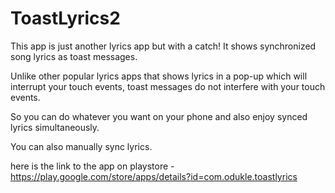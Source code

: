 # ToastLyrics2

This app is just another lyrics app but with a catch! 
It shows synchronized song lyrics as toast messages.

Unlike other popular lyrics apps that shows lyrics in a pop-up which will interrupt your touch events, toast messages do not interfere with your touch events.

So you can do whatever you want on your phone and also enjoy synced lyrics simultaneously.

You can also manually sync lyrics.

here is the link to the app on playstore - https://play.google.com/store/apps/details?id=com.odukle.toastlyrics
